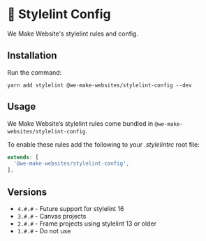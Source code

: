 # 🎨 Stylelint Config

We Make Website's stylelint rules and config.

## Installation

Run the command:

```
yarn add stylelint @we-make-websites/stylelint-config --dev
```

## Usage
We Make Website’s stylelint rules come bundled in `@we-make-websites/stylelint-config`.

To enable these rules add the following to your _.stylelintrc_ root file:

```js
extends: [
  '@we-make-websites/stylelint-config',
],
```

## Versions

* `4.#.#` - Future support for stylelint 16
* `3.#.#` - Canvas projects
* `2.#.#` - Frame projects using stylelint 13 or older
* `1.#.#` - Do not use
